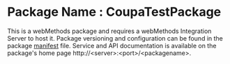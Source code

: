 # Package Name : CoupaTestPackage
This is a webMethods package and requires a webMethods Integration Server to host it. Package versioning and configuration can be found in the package [manifest](./CoupaTestPackage/manifest.v3) file. Service and API documentation is available on the package's home page http://&lt;server&gt;:&lt;port&gt;/&lt;packagename>.